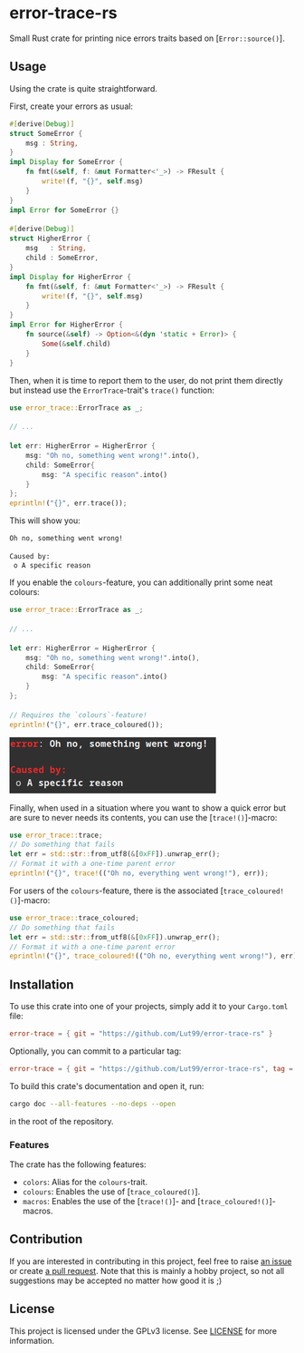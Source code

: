 # error-trace-rs
Small Rust crate for printing nice errors traits based on [`Error::source()`].


## Usage
Using the crate is quite straightforward.

First, create your errors as usual:
```rust
#[derive(Debug)]
struct SomeError {
    msg : String,
}
impl Display for SomeError {
    fn fmt(&self, f: &mut Formatter<'_>) -> FResult {
        write!(f, "{}", self.msg)
    }
}
impl Error for SomeError {}

#[derive(Debug)]
struct HigherError {
    msg   : String,
    child : SomeError,
}
impl Display for HigherError {
    fn fmt(&self, f: &mut Formatter<'_>) -> FResult {
        write!(f, "{}", self.msg)
    }
}
impl Error for HigherError {
    fn source(&self) -> Option<&(dyn 'static + Error)> {
        Some(&self.child)
    }
}
```

Then, when it is time to report them to the user, do not print them directly but instead use the `ErrorTrace`-trait's `trace()` function:
```rust
use error_trace::ErrorTrace as _;

// ...

let err: HigherError = HigherError {
    msg: "Oh no, something went wrong!".into(),
    child: SomeError{
        msg: "A specific reason".into()
    }
};
eprintln!("{}", err.trace());
```
This will show you:
```text
Oh no, something went wrong!

Caused by:
 o A specific reason
```

If you enable the `colours`-feature, you can additionally print some neat colours:
```rust
use error_trace::ErrorTrace as _;

// ...

let err: HigherError = HigherError {
    msg: "Oh no, something went wrong!".into(),
    child: SomeError{
        msg: "A specific reason".into()
    }
};

// Requires the `colours`-feature!
eprintln!("{}", err.trace_coloured());
```
![Showing the same error as above but with some errors](https://github.com/Lut99/error-trace-rs/raw/main/img/example_colours.png)

Finally, when used in a situation where you want to show a quick error but are sure to never needs its contents, you can use the [`trace!()`]-macro:
```rust
use error_trace::trace;
// Do something that fails
let err = std::str::from_utf8(&[0xFF]).unwrap_err();
// Format it with a one-time parent error
eprintln!("{}", trace!(("Oh no, everything went wrong!"), err));
```

For users of the `colours`-feature, there is the associated [`trace_coloured!()`]-macro:
```rust
use error_trace::trace_coloured;
// Do something that fails
let err = std::str::from_utf8(&[0xFF]).unwrap_err();
// Format it with a one-time parent error
eprintln!("{}", trace_coloured!(("Oh no, everything went wrong!"), err));
```


## Installation
To use this crate into one of your projects, simply add it to your `Cargo.toml` file:
```toml
error-trace = { git = "https://github.com/Lut99/error-trace-rs" }
```
Optionally, you can commit to a particular tag:
```toml
error-trace = { git = "https://github.com/Lut99/error-trace-rs", tag = "v1.1.0" }
```

To build this crate's documentation and open it, run:
```bash
cargo doc --all-features --no-deps --open
```
in the root of the repository.

### Features
The crate has the following features:
- `colors`: Alias for the `colours`-trait.
- `colours`: Enables the use of [`trace_coloured()`].
- `macros`: Enables the use of the [`trace!()`]- and [`trace_coloured!()`]-macros.


## Contribution
If you are interested in contributing in this project, feel free to raise [an issue](https://github.com/Lut99/error-trace-rs/issues) or create [a pull request](https://github.com/Lut99/error-trace-rs/pulls). Note that this is mainly a hobby project, so not all suggestions may be accepted no matter how good it is ;)


## License
This project is licensed under the GPLv3 license. See [LICENSE](./LICENSE) for more information.
